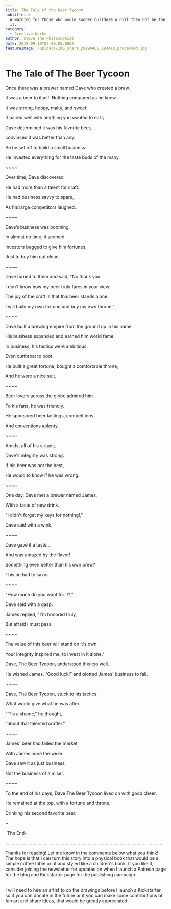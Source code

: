 ```yaml
---
title: The Tale of the Beer Tycoon
subtitle: >-
  A warning for those who would sooner bulldoze a hill than not be the king of
  it.
category:
  - Creative Works
author: Steve The Philosophist
date: 2019-09-19T07:00:00.000Z
featureImage: /uploads/IMG_Stars_20190405_193410_processed.jpg
---
```

# The Tale of The Beer Tycoon

Once there was a brewer named Dave who created a brew.

It was a beer to itself. Nothing compared as he knew.

It was strong, hoppy, malty, and sweet.

It paired well with anything you wanted to eat.\

Dave determined it was his favorite beer, 

convinced it was better than any.

So he set off to build a small business. 

He invested everything for the taste buds of the many.

\~\~\~\~

Over time, Dave discovered 

He had more than a talent for craft.

He had business savvy to spare,

As his large competitors laughed.

\~\~\~\~

Dave’s business was booming,

In almost no time, it seemed.

Investors begged to give him fortunes, 

Just to buy him out clean.

\~\~\~\~

Dave turned to them and said, "No thank you.

I don't know how my beer truly fares in your view.

The joy of the craft is that this beer stands alone.

I will build my own fortune and buy my own throne."

\~\~\~\~

Dave built a brewing empire from the ground up in his name.

His business expanded and earned him world fame.

In business, his tactics were ambitious. 

Even cutthroat to boot.

He built a great fortune, bought a comfortable throne, 

And he wore a nice suit.

\~\~\~\~

Beer lovers across the globe admired him. 

To his fans, he was friendly.

He sponsored beer tastings, competitions,

And conventions aplenty.

\~\~\~\~

Amidst all of his virtues, 

Dave's integrity was strong.

If his beer was not the best, 

He would to know if he was wrong.

\~\~\~\~

One day, Dave met a brewer named James, 

With a taste of new drink.

"I didn't forget my keys for nothing!," 

Dave said with a wink.

\~\~\~\~

Dave gave it a taste... 

And was amazed by the flavor!

Something even better than his own brew? 

This he had to savor.

\~\~\~\~

"How much do you want for it?," 

Dave said with a gasp.

James replied, "I'm honored truly, 

But afraid I must pass.

\~\~\~\~

The value of this beer will stand on it's own.

Your integrity inspired me, to invest in it alone."

Dave, The Beer Tycoon, understood this too well.

He wished James, “Good luck!” and plotted James' business to fail.

\~\~\~\~

Dave, The Beer Tycoon, stuck to his tactics,

What would give what he was after.

"’Tis a shame," he thought, 

"about that talented crafter."

\~\~\~\~

James' beer had failed the market, 

With James none the wiser.

Dave saw it as just business, 

Not the business of a miser.  

\~\~\~\~

To the end of his days, Dave The Beer Tycoon lived on with good cheer.

He remained at the top, with a fortune and throne, 

Drinking his second favorite beer.  

~

\-The End-



...........................................................................................................................

Thanks for reading! Let me know in the comments below what you think! The hope is that I can turn this story into a physical book that would be a simple coffee table print and styled like a children's book. If you like it, consider joining the newsletter for updates on when I launch a Patreon page for the blog and Kickstarter page for the publishing campaign. 

\
I will need to hire an artist to do the drawings before I launch a Kickstarter, so if you can donate in the future or if you can make some contributions of fan art and share ideas, that would be greatly appreciated.
